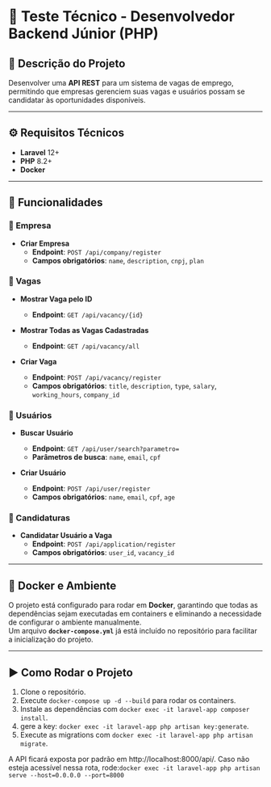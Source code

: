 # 📝 Teste Técnico - Desenvolvedor Backend Júnior (PHP)

## 📌 Descrição do Projeto

Desenvolver uma **API REST** para um sistema de vagas de emprego, permitindo que empresas gerenciem suas vagas e usuários possam se candidatar às oportunidades disponíveis.

---

## ⚙️ Requisitos Técnicos

-   **Laravel** 12+
-   **PHP** 8.2+
-   **Docker**

---

## 🚀 Funcionalidades

### 🏢 Empresa

-   **Criar Empresa**
    -   **Endpoint**: `POST /api/company/register`
    -   **Campos obrigatórios**: `name`, `description`, `cnpj`, `plan`

### 📌 Vagas

-   **Mostrar Vaga pelo ID**

    -   **Endpoint**: `GET /api/vacancy/{id}`
-   **Mostrar Todas as Vagas Cadastradas**

    -   **Endpoint**: `GET /api/vacancy/all`
    

-   **Criar Vaga**
    -   **Endpoint**: `POST /api/vacancy/register`
    -   **Campos obrigatórios**: `title`, `description`, `type`, `salary`, `working_hours`, `company_id`

### 👤 Usuários

-   **Buscar Usuário**

    -   **Endpoint**: `GET /api/user/search?parametro=`
    -   **Parâmetros de busca**: `name`, `email`, `cpf`

-   **Criar Usuário**
    -   **Endpoint**: `POST /api/user/register`
    -   **Campos obrigatórios**: `name`, `email`, `cpf`, `age`

### 📝 Candidaturas

-   **Candidatar Usuário a Vaga**
    -   **Endpoint**: `POST /api/application/register`
    -   **Campos obrigatórios**: `user_id`, `vacancy_id`

---

## 🐳 Docker e Ambiente

O projeto está configurado para rodar em **Docker**, garantindo que todas as dependências sejam executadas em containers e eliminando a necessidade de configurar o ambiente manualmente.  
Um arquivo **`docker-compose.yml`** já está incluído no repositório para facilitar a inicialização do projeto.

---

## ▶️ Como Rodar o Projeto

1. Clone o repositório.
2. Execute `docker-compose up -d --build` para rodar os containers.
3. Instale as dependências com `docker exec -it laravel-app composer install`.
4. gere a key: `docker exec -it laravel-app php artisan key:generate`.
5. Execute as migrations com `docker exec -it laravel-app php artisan migrate`.

A API ficará exposta por padrão em http://localhost:8000/api/. Caso não esteja acessível nessa rota, rode:`docker exec -it laravel-app php artisan serve --host=0.0.0.0 --port=8000`